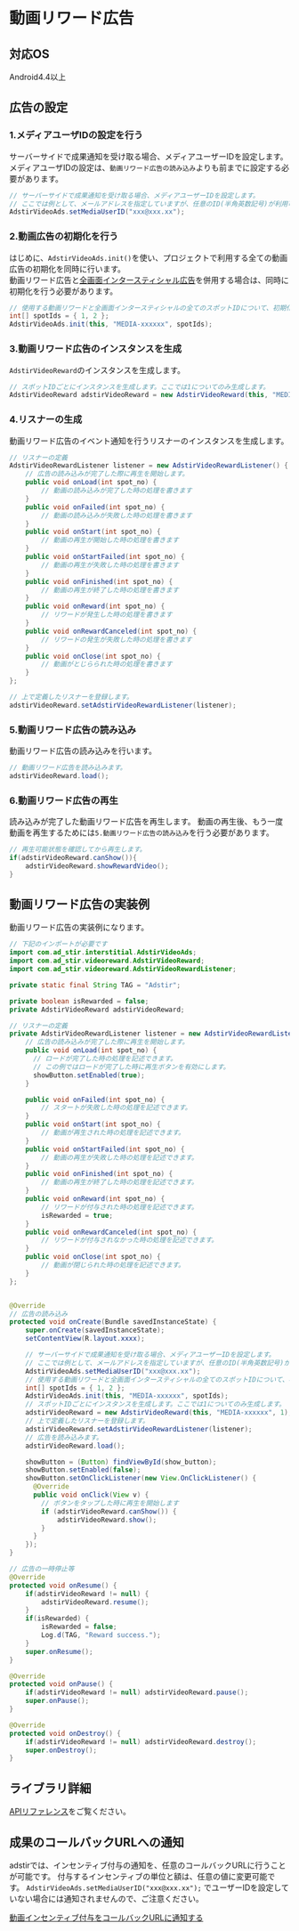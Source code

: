 # 動画リワード広告

## 対応OS

Android4.4以上

## 広告の設定

### 1.メディアユーザIDの設定を行う
サーバーサイドで成果通知を受け取る場合、メディアユーザーIDを設定します。  
メディアユーザIDの設定は、`動画リワード広告の読み込み`よりも前までに設定する必要があります。

```java
// サーバーサイドで成果通知を受け取る場合、メディアユーザーIDを設定します。
// ここでは例として、メールアドレスを指定していますが、任意のID(半角英数記号)が利用可能です。
AdstirVideoAds.setMediaUserID("xxx@xxx.xx"); 
```

### 2.動画広告の初期化を行う

はじめに、`AdstirVideoAds.init()`を使い、プロジェクトで利用する全ての動画広告の初期化を同時に行います。  
動画リワード広告と[全画面インタースティシャル広告](../interstitial.md)を併用する場合は、同時に初期化を行う必要があります。

```java
// 使用する動画リワードと全画面インタースティシャルの全てのスポットIDについて、初期化処理を行います。
int[] spotIds = { 1, 2 };
AdstirVideoAds.init(this, "MEDIA-xxxxxx", spotIds);
```

### 3.動画リワード広告のインスタンスを生成

`AdstirVideoReward`のインスタンスを生成します。
```java
// スポットIDごとにインスタンスを生成します。ここでは1についてのみ生成します。
AdstirVideoReward adstirVideoReward = new AdstirVideoReward(this, "MEDIA-xxxxxx", 1);
```

### 4.リスナーの生成

動画リワード広告のイベント通知を行うリスナーのインスタンスを生成します。

```java
// リスナーの定義
AdstirVideoRewardListener listener = new AdstirVideoRewardListener() {
    // 広告の読み込みが完了した際に再生を開始します。
    public void onLoad(int spot_no) {
        // 動画の読み込みが完了した時の処理を書きます
    }
    public void onFailed(int spot_no) {
        // 動画の読み込みが失敗した時の処理を書きます
    }
    public void onStart(int spot_no) {
        // 動画の再生が開始した時の処理を書きます
    }
    public void onStartFailed(int spot_no) {
        // 動画の再生が失敗した時の処理を書きます
    }
    public void onFinished(int spot_no) {
        // 動画の再生が終了した時の処理を書きます
    }
    public void onReward(int spot_no) {
        // リワードが発生した時の処理を書きます
    }
    public void onRewardCanceled(int spot_no) {
        // リワードの発生が失敗した時の処理を書きます
    }
    public void onClose(int spot_no) {
        // 動画がとじらられた時の処理を書きます
    }
};

// 上で定義したリスナーを登録します。
adstirVideoReward.setAdstirVideoRewardListener(listener);
```

### 5.動画リワード広告の読み込み

動画リワード広告の読み込みを行います。

```java
// 動画リワード広告を読み込みます。
adstirVideoReward.load();
```

### 6.動画リワード広告の再生

読み込みが完了した動画リワード広告を再生します。
動画の再生後、もう一度動画を再生するためには`5.動画リワード広告の読み込み`を行う必要があります。

```java
// 再生可能状態を確認してから再生します。
if(adstirVideoReward.canShow()){
    adstirVideoReward.showRewardVideo();
}
```

## 動画リワード広告の実装例

動画リワード広告の実装例になります。

```java
// 下記のインポートが必要です
import com.ad_stir.interstitial.AdstirVideoAds;
import com.ad_stir.videoreward.AdstirVideoReward;
import com.ad_stir.videoreward.AdstirVideoRewardListener;

private static final String TAG = "Adstir";

private boolean isRewarded = false;
private AdstirVideoReward adstirVideoReward;

// リスナーの定義
private AdstirVideoRewardListener listener = new AdstirVideoRewardListener() {
    // 広告の読み込みが完了した際に再生を開始します。
    public void onLoad(int spot_no) {
      // ロードが完了した時の処理を記述できます。
      // この例ではロードが完了した時に再生ボタンを有効にします。 
      showButton.setEnabled(true);
    }

    public void onFailed(int spot_no) {
        // スタートが失敗した時の処理を記述できます。
    }
    public void onStart(int spot_no) {
        // 動画が再生された時の処理を記述できます。
    }
    public void onStartFailed(int spot_no) {
        // 動画の再生が失敗した時の処理を記述できます。
    }
    public void onFinished(int spot_no) {
        // 動画の再生が終了した時の処理を記述できます。
    }
    public void onReward(int spot_no) {
        // リワードが付与された時の処理を記述できます。
        isRewarded = true;
    }
    public void onRewardCanceled(int spot_no) {
        // リワードが付与されなかった時の処理を記述できます。
    }
    public void onClose(int spot_no) {
        // 動画が閉じられた時の処理を記述できます。
    }
};


@Override
// 広告の読み込み
protected void onCreate(Bundle savedInstanceState) {
    super.onCreate(savedInstanceState);
    setContentView(R.layout.xxxx);

    // サーバーサイドで成果通知を受け取る場合、メディアユーザーIDを設定します。
    // ここでは例として、メールアドレスを指定していますが、任意のID(半角英数記号)が利用可能です。
    AdstirVideoAds.setMediaUserID("xxx@xxx.xx"); 
    // 使用する動画リワードと全画面インタースティシャルの全てのスポットIDについて、初期化処理を行います。
    int[] spotIds = { 1, 2 };
    AdstirVideoAds.init(this, "MEDIA-xxxxxx", spotIds);
    // スポットIDごとにインスタンスを生成します。ここでは1についてのみ生成します。
    adstirVideoReward = new AdstirVideoReward(this, "MEDIA-xxxxxx", 1);
    // 上で定義したリスナーを登録します。
    adstirVideoReward.setAdstirVideoRewardListener(listener);
    // 広告を読み込みます。
    adstirVideoReward.load();

    showButton = (Button) findViewById(show_button);
    showButton.setEnabled(false);
    showButton.setOnClickListener(new View.OnClickListener() {
      @Override
      public void onClick(View v) {
        // ボタンをタップした時に再生を開始します
        if (adstirVideoReward.canShow()) {
            adstirVideoReward.show();
        }
      }
    });
}

// 広告の一時停止等
@Override
protected void onResume() {
    if(adstirVideoReward != null) {
        adstirVideoReward.resume();
    }
    if(isRewarded) {
        isRewarded = false;
        Log.d(TAG, "Reward success.");
    }
    super.onResume();
}

@Override
protected void onPause() {
    if(adstirVideoReward != null) adstirVideoReward.pause();
    super.onPause();
}

@Override
protected void onDestroy() {
    if(adstirVideoReward != null) adstirVideoReward.destroy();
    super.onDestroy();
}
```

## ライブラリ詳細

[APIリファレンス](../../api/index.md#動画リワード広告)をご覧ください。

## 成果のコールバックURLへの通知

adstirでは、インセンティブ付与の通知を、任意のコールバックURLに行うことが可能です。
付与するインセンティブの単位と額は、任意の値に変更可能です。
`AdstirVideoAds.setMediaUserID("xxx@xxx.xx");` でユーザーIDを設定していない場合には通知されませんので、ご注意ください。

[動画インセンティブ付与をコールバックURLに通知する](callback.md)
